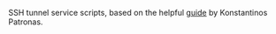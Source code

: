 SSH tunnel service scripts, based on the helpful [guide](https://medium.com/linuxstories/linux-how-to-create-an-ssh-tunnel-as-a-systemd-service-73e6e0fff19b) by Konstantinos Patronas.
